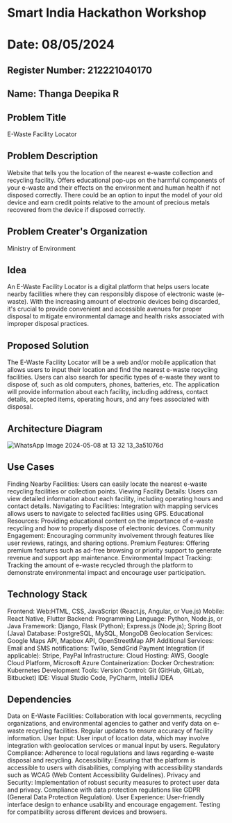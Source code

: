 # Smart India Hackathon Workshop
# Date: 08/05/2024
## Register Number: 212221040170
## Name: Thanga Deepika R
## Problem Title
E-Waste Facility Locator
## Problem Description
Website that tells you the location of the nearest e-waste collection and recycling facility. Offers educational pop-ups on the harmful components of your e-waste and their effects on the environment and human health if not disposed correctly. There could be an option to input the model of your old device and earn credit points relative to the amount of precious metals recovered from the device if disposed correctly.
## Problem Creater's Organization
Ministry of Environment

## Idea

An E-Waste Facility Locator is a digital platform that helps users locate nearby facilities where they can responsibly dispose of electronic waste (e-waste). With the increasing amount of electronic devices being discarded, it's crucial to provide convenient and accessible avenues for proper disposal to mitigate environmental damage and health risks associated with improper disposal practices.

## Proposed Solution 

The E-Waste Facility Locator will be a web and/or mobile application that allows users to input their location and find the nearest e-waste recycling facilities. Users can also search for specific types of e-waste they want to dispose of, such as old computers, phones, batteries, etc. The application will provide information about each facility, including address, contact details, accepted items, operating hours, and any fees associated with disposal.

## Architecture Diagram

![WhatsApp Image 2024-05-08 at 13 32 13_3a51076d](https://github.com/ThangaDeepika/SIHPS/assets/125663099/beb3c239-9948-4124-854d-f1561c915430)

## Use Cases

  Finding Nearby Facilities: Users can easily locate the nearest e-waste recycling facilities or collection points.
  Viewing Facility Details: Users can view detailed information about each facility, including operating hours and contact details.
  Navigating to Facilities: Integration with mapping services allows users to navigate to selected facilities using GPS.
  Educational Resources: Providing educational content on the importance of e-waste recycling and how to properly dispose of electronic devices.
  Community Engagement: Encouraging community involvement through features like user reviews, ratings, and sharing options.
  Premium Features: Offering premium features such as ad-free browsing or priority support to generate revenue and support app maintenance.
  Environmental Impact Tracking: Tracking the amount of e-waste recycled through the platform to demonstrate environmental impact and encourage user participation.

## Technology Stack

Frontend:
  Web:HTML, CSS, JavaScript (React.js, Angular, or Vue.js)
  Mobile: React Native, Flutter
Backend:
  Programming Language: Python, Node.js, or Java
  Framework: Django, Flask (Python); Express.js (Node.js); Spring Boot (Java)
Database:
  PostgreSQL, MySQL, MongoDB
  Geolocation Services:
  Google Maps API, Mapbox API, OpenStreetMap API
Additional Services:
  Email and SMS notifications: Twilio, SendGrid
  Payment Integration (if applicable): Stripe, PayPal
  Infrastructure:
  Cloud Hosting: AWS, Google Cloud Platform, Microsoft Azure
  Containerization: Docker
  Orchestration: Kubernetes
Development Tools:
  Version Control: Git (GitHub, GitLab, Bitbucket)
  IDE: Visual Studio Code, PyCharm, IntelliJ IDEA

## Dependencies

Data on E-Waste Facilities:
  Collaboration with local governments, recycling organizations, and environmental agencies to gather and verify data on e-waste recycling facilities.
  Regular updates to ensure accuracy of facility information.
User Input:
  User input of location data, which may involve integration with geolocation services or manual input by users.
Regulatory Compliance:
  Adherence to local regulations and laws regarding e-waste disposal and recycling.
Accessibility:
  Ensuring that the platform is accessible to users with disabilities, complying with accessibility standards such as WCAG (Web Content Accessibility Guidelines).
Privacy and Security:
  Implementation of robust security measures to protect user data and privacy.
  Compliance with data protection regulations like GDPR (General Data Protection Regulation).
User Experience:
  User-friendly interface design to enhance usability and encourage engagement.
  Testing for compatibility across different devices and browsers.



